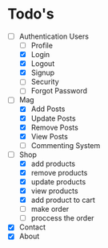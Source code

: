 # Todo's
- [ ] Authentication Users
  - [ ] Profile
  - [X] Login
  - [X] Logout
  - [X] Signup
  - [ ] Security
  - [ ] Forgot Password
- [ ] Mag
  - [X] Add Posts
  - [X] Update Posts
  - [X] Remove Posts
  - [X] View Posts
  - [ ] Commenting System
- [ ] Shop
  - [X] add products
  - [X] remove products
  - [X] update products
  - [X] view products
  - [X] add product to cart
  - [ ] make order
  - [ ] proccess the order
- [X] Contact
- [X] About     
